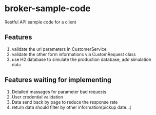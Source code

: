 # broker-sample-code

Restful API sample code for a client

## Features

1. validate the url parameters in CustomerService
2. validate the other form informations via CustomRequest class
3. use H2 database to simulate the production database, add simulation data

## Features waiting for implementing

1. Detailed massages for parameter bad requests
2. User credential validation
3. Data send back by page to reduce the response rate
4. return data should filter by other information(pickup date...)
